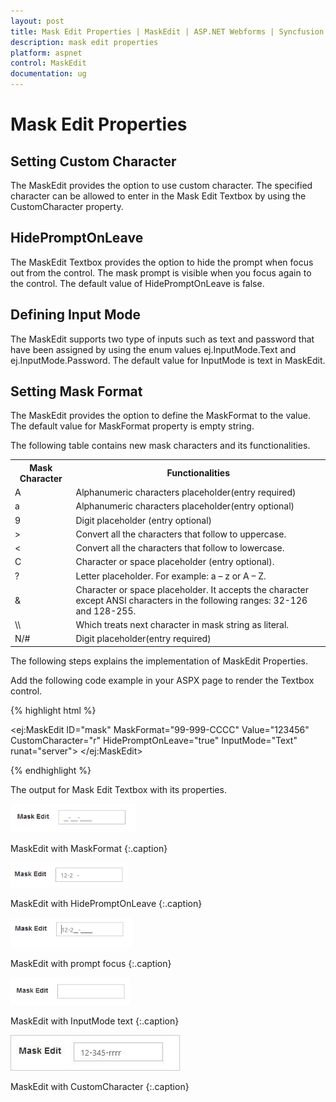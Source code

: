 ```yaml
---
layout: post
title: Mask Edit Properties | MaskEdit | ASP.NET Webforms | Syncfusion
description: mask edit properties
platform: aspnet
control: MaskEdit
documentation: ug
---
```


# Mask Edit Properties

## Setting Custom Character

The MaskEdit provides the option to use custom character. The specified character can be allowed to enter in the Mask Edit Textbox by using the CustomCharacter property.

## HidePromptOnLeave

The MaskEdit Textbox provides the option to hide the prompt when focus out from the control. The mask prompt is visible when you focus again to the control. The default value of HidePromptOnLeave is false.

## Defining Input Mode

The MaskEdit supports two type of inputs such as text and password that have been assigned by using the enum values ej.InputMode.Text and ej.InputMode.Password. The default value for InputMode is text in MaskEdit.

## Setting Mask Format

The MaskEdit provides the option to define the MaskFormat to the value. The default value for MaskFormat property is empty string.

The following table contains new mask characters and its functionalities. 

<table>
<tr>
<th>
Mask Character</th><th>
Functionalities</th></tr>
<tr>
<td>
A</td><td>
Alphanumeric characters placeholder(entry required)</td></tr>
<tr>
<td>
a</td><td>
Alphanumeric characters placeholder(entry optional)</td></tr>
<tr>
<td>
9</td><td>
Digit placeholder (entry optional)</td></tr>
<tr>
<td> > </td><td>
Convert all the characters that follow to uppercase.</td></tr>
<tr>
<td>
<</td><td>
Convert all the characters that follow to lowercase.</td></tr>
<tr>
<td>
C</td><td>
Character or space placeholder (entry optional).</td></tr>
<tr>
<td>
?</td><td>
Letter placeholder. For example: a – z or A – Z.</td></tr>
<tr>
<td>
&</td><td>
Character or space placeholder. It accepts the character except ANSI characters in the following ranges: 32-126 and 128-255.</td></tr>
<tr>
<td>
\\</td><td>
Which treats next character in mask string as literal.</td></tr>
<tr>
<td>
N/#</td><td>
Digit placeholder(entry required)</td></tr>
</table>


The following steps explains the implementation of MaskEdit Properties.

Add the following code example in your ASPX page to render the Textbox control.

{% highlight html %}

<ej:MaskEdit ID="mask" MaskFormat="99-999-CCCC" Value="123456" CustomCharacter="r" HidePromptOnLeave="true" InputMode="Text"  runat="server"> </ej:MaskEdit>


{% endhighlight %}



The output for Mask Edit Textbox with its properties.

![](Mask-Edit-Properties_images/Mask-Edit-Properties_img1.png)

MaskEdit with MaskFormat
{:.caption}

 ![](Mask-Edit-Properties_images/Mask-Edit-Properties_img2.png)

MaskEdit with HidePromptOnLeave
{:.caption}


![](Mask-Edit-Properties_images/Mask-Edit-Properties_img3.png)

MaskEdit with prompt focus
{:.caption}

 ![](Mask-Edit-Properties_images/Mask-Edit-Properties_img4.png)

MaskEdit with InputMode text
{:.caption}

![](Mask-Edit-Properties_images/Mask-Edit-Properties_img5.png) 

MaskEdit with CustomCharacter
{:.caption}